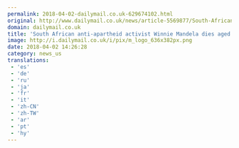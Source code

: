 ```yaml
---
permalink: 2018-04-02-dailymail.co.uk-629674102.html
original: http://www.dailymail.co.uk/news/article-5569877/South-African-anti-apartheid-activist-Winnie-Mandela-dies-aged-81.html?ITO=1490&ns_mchannel=rss&ns_campaign=1490
domain: dailymail.co.uk
title: 'South African anti-apartheid activist Winnie Mandela dies aged 81'
image: http://i.dailymail.co.uk/i/pix/m_logo_636x382px.png
date: 2018-04-02 14:26:28
category: news_us
translations: 
 - 'es'
 - 'de'
 - 'ru'
 - 'ja'
 - 'fr'
 - 'it'
 - 'zh-CN'
 - 'zh-TW'
 - 'ar'
 - 'pt'
 - 'hy'
---
```


